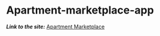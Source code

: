 # Apartment-marketplace-app

**_Link to the site:_** [Apartment Marketplace]([https://microblog-service-ryse.onrender.com/](https://apartment-marketplace-app-1.onrender.com/))
